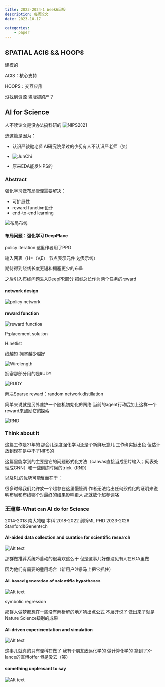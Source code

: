 ```yaml
---
title: 2023-2024-1 Week6周报
description: 每周论文
date: 2023-10-17

categories:
    - paper
---
```

## SPATIAL ACIS && HOOPS
建模的

ACIS：核心支持

HOOPS：交互应用

没找到资源 盗版抓的严？

## AI for Science
人不读论文是没办法搞科研的
![NIPS2021](image.png)

选这篇是因为：

* 认识严骏驰老师 AI研究院呆过的少见有人不认识严老师（笑）

* ![JunChi](image-1.png)

* 原来EDA能发NIPS的
### Abstract
强化学习做布局管理需要解决：
* 可扩展性
* reward function设计
* end-to-end learning

![布局布线](image-2.png)

#### 布局问题：强化学习 DeepPlace
policy iteration 这里作者用了PPO

输入网表（H=（V,E） 节点表示元件 边表示线） 

期待得到绕线长度更短和拥塞更少的布局

之后引入布线问题进入DeepPR部分 把线总长作为两个任务的reward

#### network design

![policy network](image-3.png)

#### reward function
![reward function](image-4.png)

P:placement solution

H:netlist

线越短 拥塞越少越好

![Wirelength](image-5.png)

拥塞那部分用的是RUDY

![RUDY](image-6.png)

解决Sparse reward：random network distillation

简单来说就是另外维护一个随机初始化的网络 当前的agent行动后加上这样一个reward来鼓励它的探索

![RND](image-7.png)

### Think about it
这篇工作是21年的 那会儿深度强化学习还是个新鲜玩意儿 工作确实挺出色 但估计放到现在是中不了NIPS的

这篇里能学到的主要是它的问题形式化方法（canvas直接当成图片输入；网表处理成GNN）和一些训练时候的trick（RND）

以及RL的优势可能反而在于：

很多时候我们允许放一个超参在这里慢慢调 作者无法给出任何形式化的证明来说明布局和布线哪个对最终的结果影响更大 那就放个超参调咯

### 王瀚宸-What can AI do for Science

2014-2018 南大物理 本科
2018-2022 剑桥ML PHD 
2023-2026 Stanford&Genentech 
#### AI-aided data collection and curation for scientific research

![Alt text](image-8.png)

那群做推荐系统冷启动的很喜欢这么干 但是这事儿好像没见有人在EDA里做

因为他们有需要的适用场合（新用户注册马上把它抓住）

#### AI-based generation of scientific hypotheses

![Alt text](image-9.png)

symbolic regression

那群人做梦都想在一些没有解析解的地方猜出点公式 不展开说了 做出来了就是Nature Science级别的成果

#### AI-driven experimentation and simulation

![Alt text](image-10.png)

这事儿就真的只有理科在做了 我有个朋友致远化学的 做计算化学的 拿到了X-lance的直博offer 但是没去（笑）

#### something unpleasant to say
![Alt text](image-11.png)
